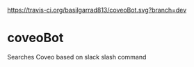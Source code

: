 https://travis-ci.org/basilgarrad813/coveoBot.svg?branch=dev

# coveoBot
Searches Coveo based on slack slash command
